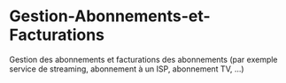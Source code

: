 # Gestion-Abonnements-et-Facturations
Gestion des abonnements et facturations des abonnements (par exemple service de streaming, abonnement à un ISP, abonnement TV, ...) 
